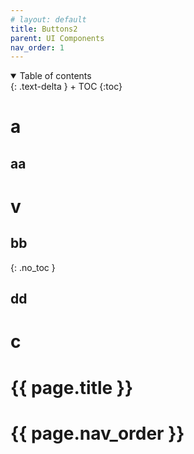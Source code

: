 ```yaml
---
# layout: default
title: Buttons2
parent: UI Components
nav_order: 1
---
```

<details open markdown="block">
  <summary>
    Table of contents
  </summary>
  {: .text-delta }
+ TOC
{:toc}
</details>

# a

## aa

# v

## bb
{: .no_toc }

## dd

# c

<h1>{{ page.title }}</h1>

<h1>{{ page.nav_order }}</h1>